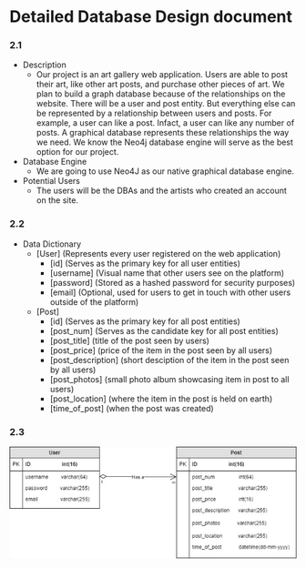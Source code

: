 Detailed Database Design document
===

### __2.1__
* Description
    * Our project is an art gallery web application. Users are able to post their art, like other art posts, and purchase other pieces of art. We plan to build a graph database because of the relationships on the website. There will be a user and post entity. But everything else can be represented by a relationship between users and posts. For example, a user can like a post. Infact, a user can like any number of posts. A graphical database represents these relationships the way we need. We know the Neo4j database engine will serve as the best option for our project.
* Database Engine
    * We are going to use Neo4J as our native graphical database engine.
* Potential Users
    * The users will be the DBAs and the artists who created an account on the site.

### __2.2__
* Data Dictionary
    * [User] (Represents every user registered on the web application)
        * [id] (Serves as the primary key for all user entities)
        * [username] (Visual name that other users see on the platform)
        * [password] (Stored as a hashed password for security purposes)
        * [email] (Optional, used for users to get in touch with other users outside of the platform)
    * [Post]
        * [id] (Serves as the primary key for all post entities)
        * [post_num] (Serves as the candidate key for all post entities)
        * [post_title] (title of the post seen by users)
        * [post_price] (price of the item in the post seen by all users)
        * [post_description] (short desciption of the item in the post seen by all users)
        * [post_photos] (small photo album showcasing item in post to all users)
        * [post_location] (where the item in the post is held on earth)
        * [time_of_post] (when the post was created)
### __2.3__
![ERD](HW2.jpg)
